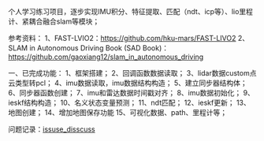 个人学习练习项目，逐步实现IMU积分、特征提取、匹配（ndt、icp等）、lio里程计、紧耦合融合slam等模块；

参考资料：
1、FAST-LVIO2：https://github.com/hku-mars/FAST-LIVO2
2、SLAM in Autonomous Driving Book (SAD Book)：https://github.com/gaoxiang12/slam_in_autonomous_driving

一、已完成功能：
1、框架搭建；
2、回调函数数据读取；
3、lidar数据custom点云类型转pcl；
4、imu数据读取，imu数据结构构造；
5、建立同步器结构体；
6、同步器函数创建；
7、imu和雷达数据时间戳对齐；
8、imu数据初始化；
9、ieskf结构构造；
10、名义状态变量预测；
11、ndt匹配；
12、ieskf更新；
13、地图创建；
14、增加地图保存功能
15、可视化数据、path、里程计等；


问题记录：[issuse_disscuss](./doc/issuse_disscuss.md)